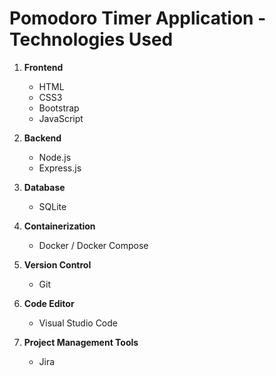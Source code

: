 # Pomodoro Timer Application - Technologies Used

1. **Frontend**
   - HTML
   - CSS3
   - Bootstrap
   - JavaScript 

2. **Backend**
   - Node.js
   - Express.js

3. **Database**
   - SQLite

4. **Containerization**
   - Docker / Docker Compose

5. **Version Control**
   - Git

6. **Code Editor**
   - Visual Studio Code

7. **Project Management Tools**
   - Jira
